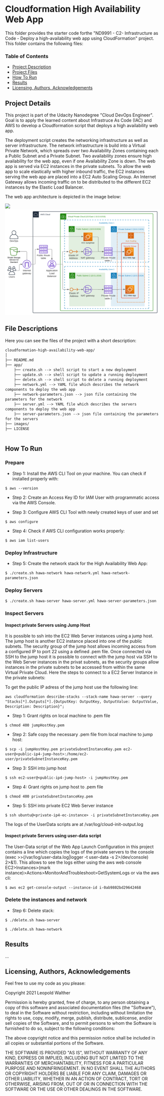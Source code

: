 # Cloudformation High Availability Web App
This folder provides the starter code forthe "ND9991 - C2- Infrastructure as Code - Deploy a high-availability web app using CloudFormation" project. This folder contains the following files:

### Table of Contents

- [Project Description](#project)
- [Project Files](#files)
- [How To Run](#run)
- [Results](#results)
- [Licensing, Authors, Acknowledgements](#licensing-authors-acknowledgements)

## Project Details<a name="project"></a>

This project is part of the Udacity Nanodegree "Cloud DevOps Engineer".
Goal is to apply the learned content about Infrastruce As Code (IAC) and AWS to develop a Cloudformation script that deploys a high availability web app.

The deployment script creates the networking infrastructure as well as server infrastructure. The network infrastructure is build into a Virtual Private Network, which spreads over two Availability Zones containing each a Public Subnet and a Private Subnet. Two availability zones ensure high availability for the web app, even if one Availability Zone is down. The web app is served via EC2 instances in the private subnets. To allow the web app to scale elastically with higher inbound traffic, the EC2 instances serving the web app are placed into a EC2 Auto Scaling Group. An Internet Gateway allows incoming traffic on to be distributed to the different EC2 instances by the Elastic Load Balancer.

The web app architecture is depicted in the image below:

![](./controllers_brief.svg)
<img src="./images/HighAvailabilityWebApp.svg">

## File Descriptions <a name="files"></a>

Here you can see the files of the project with a short description:

```
cloudformation-high-availability-web-app/
│
├── README.md
├── app/ 
    ├── create.sh --> shell script to start a new deployment
    ├── update.sh --> shell script to update a running deployment
    ├── delete.sh --> shell script to delete a running deployment
    ├── network.yml --> YAML file which describes the network components to deploy the web app
    ├── network-parameters.json --> json file containing the parameters for the network 
    ├── server.yml --> YAML file which describes the servers components to deploy the web app
    ├── server-parameters.json --> json file containing the parameters for the servers 
├── images/
├── LICENSE


```
## How To Run<a name="run"></a>

### Prepare

- Step 1: Install the AWS CLI Tool on your machine. You can check if installed properly with:
```
$ aws --version
```

- Step 2: Create an Access Key ID for IAM User with programmatic access via the AWS Console.

- Step 3: Configure AWS CLI Tool with newly created keys of user and set 
```
$ aws configure
```

- Step 4: Check if AWS CLI configuration works properly: 
```
$ aws iam list-users
```

### Deploy Infrastructure

- Step 5: Create the network stack for the High Availability Web App:
```
$ ./create.sh hawa-network hawa-network.yml hawa-network-parameters.json
```

### Deploy Servers

```
$ ./create.sh hawa-server hawa-server.yml hawa-server-parameters.json
```

### Inspect Servers

#### Inspect private Servers using Jump Host

It is possible to ssh into the EC2 Web Server instances using a jump host. The jump host is another EC2 instance placed into one of the public subnets. The security group of the jump host allows incoming access from a configured IP to port 22 using a defined .pem file. Once connected via SSH to the jump host it is possible to connect with the jump host via SSH to the Web Server instances in the privat subnets, as the security groups allow instances in the private subnets to be accessed from within the same Virtual Private Cloud. Here the steps to connect to a EC2 Server Instance in the private subnets:

To get the public IP adress of the jump host use the following line: 
```
aws cloudformation describe-stacks --stack-name hawa-server --query "Stacks[*].Outputs[*].{OutputKey: OutputKey, OutputValue: OutputValue, Description: Description}";
```


- Step 1: Grant rights on local machine to .pem file
```
$ chmod 400 jumpHostKey.pem 
```

- Step 2: Safe copy the necessary .pem file from local machine to jump host:
```
$ scp -i jumpHostKey.pem privateSubnetInstanceKey.pem ec2-user@<public-ip4-jump-host>:/home/ec2-user/privateSubnetInstanceKey.pem 
```

- Step 3: SSH into jump host
```
$ ssh ec2-user@<public-ip4-jump-host> -i jumpHostKey.pem 
```

- Step 4: Grant rights on jump host to .pem file
```
$ chmod 400 privateSubnetInstanceKey.pem 
```

- Step 5: SSH into private EC2 Web Server instance
```
$ ssh ubuntu@<private-ip4-ec-instance> -i privateSubnetInstanceKey.pem 
```

The logs of the UserData scripts are at /var/log/cloud-init-output.log

#### Inspect private Servers using user-data script

The User-Data script of the Web App Launch Configuration in this project contains a line which copies the logs of the private servers to the console (exec >>(/var/log/user-data.log|logger -t user-data -s 2>/dev/console) 2>&1). This allows to see the logs either using the aws web console EC2>Instances>(mark instance)>Actions>MonitorAndTroubleshoot>GetSystemLogs or via the aws cli:

```
$ aws ec2 get-console-output --instance-id i-0ab9802bd29642468
```

### Delete the instances and network

- Step 6: Delete stack:

```
$ ./delete.sh hawa-server
```

```
$ ./delete.sh hawa-network
```


## Results<a name="results"></a>

...


## Licensing, Authors, Acknowledgements<a name="licensing"></a>

Feel free to use my code as you please:

Copyright 2021 Leopold Walther

Permission is hereby granted, free of charge, to any person obtaining a copy of this software and associated documentation files (the "Software"), to deal in the Software without restriction, including without limitation the rights to use, copy, modify, merge, publish, distribute, sublicense, and/or sell copies of the Software, and to permit persons to whom the Software is furnished to do so, subject to the following conditions:

The above copyright notice and this permission notice shall be included in all copies or substantial portions of the Software.

THE SOFTWARE IS PROVIDED "AS IS", WITHOUT WARRANTY OF ANY KIND, EXPRESS OR IMPLIED, INCLUDING BUT NOT LIMITED TO THE WARRANTIES OF MERCHANTABILITY, FITNESS FOR A PARTICULAR PURPOSE AND NONINFRINGEMENT. IN NO EVENT SHALL THE AUTHORS OR COPYRIGHT HOLDERS BE LIABLE FOR ANY CLAIM, DAMAGES OR OTHER LIABILITY, WHETHER IN AN ACTION OF CONTRACT, TORT OR OTHERWISE, ARISING FROM, OUT OF OR IN CONNECTION WITH THE SOFTWARE OR THE USE OR OTHER DEALINGS IN THE SOFTWARE.